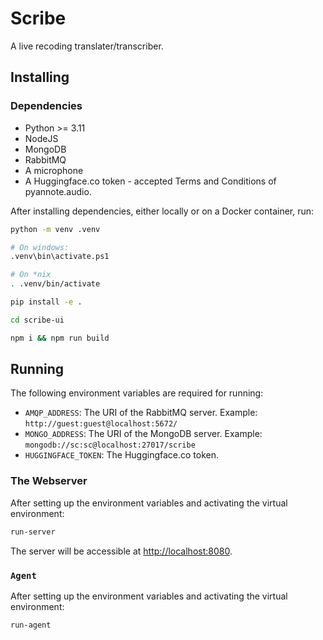 # Scribe

A live recoding translater/transcriber.

## Installing

### Dependencies

- Python >= 3.11
- NodeJS
- MongoDB
- RabbitMQ
- A microphone
- A Huggingface.co token - accepted Terms and Conditions of pyannote.audio.

After installing dependencies, either locally or on a Docker container,
run:

```sh
python -m venv .venv

# On windows:
.venv\bin\activate.ps1

# On *nix
. .venv/bin/activate

pip install -e .

cd scribe-ui

npm i && npm run build
```

## Running

The following environment variables are required for running:

- `AMQP_ADDRESS`: The URI of the RabbitMQ server. Example: `http://guest:guest@localhost:5672/`
- `MONGO_ADDRESS`: The URI of the MongoDB server. Example: `mongodb://sc:sc@localhost:27017/scribe`
- `HUGGINGFACE_TOKEN`: The Huggingface.co token.

### The Webserver

After setting up the environment variables and activating the virtual environment:

```sh
run-server
```

The server will be accessible at [http://localhost:8080](http://localhost:8080).

### `Agent`

After setting up the environment variables and activating the virtual environment:

```sh
run-agent
```
